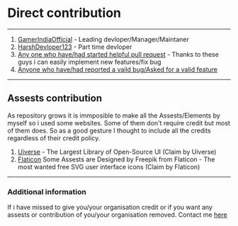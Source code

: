 # Direct contribution
___
1. [GamerIndiaOfficial](https://github.com/GamerIndiaOfficial) - Leading devloper/Manager/Maintaner
2. [HarshDevloper123](https://github.com/HarshDevloper123) - Part time devloper
3. [Any one who have/had started helpful pull request](https://github.com/GamerIndiaOfficial/Projects-of-dream/pulls) - Thanks to these guys i can easily implement new features/fix bug
4. [Anyone who have/had reported a vaild bug/Asked for a valid feature](https://github.com/GamerIndiaOfficial/Projects-of-dream/issues)
___

## Assests contribution

As repository grows it is immposible to make all the Assests/Elements by myself so i used some websites. Some of them don't require credit but most of them does. So as a good gesture I thought to include all the credits regardless of their credit policy.


1. [Uiverse](https://uiverse.io) - The Largest Library of Open-Source UI (Claim by Uiverse)
2. [Flaticon](https://flaticon.com) Some Assests are Designed by Freepik from Flaticon - The most wanted free SVG user interface icons (Claim by Flaticon)
___

### Additional information

If i have missed to give you/your organisation credit or if you want any assests or contribution of you/your organisation removed. Contact me [here](https://bit.ly/m/GamerIndia)